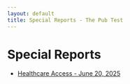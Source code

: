 ```yaml
---
layout: default
title: Special Reports - The Pub Test
---
```

# Special Reports

- [Healthcare Access - June 20, 2025](/pubtest/2025/06/20/healthcare-access)
